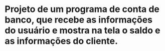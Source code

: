 # Projeto de um programa de conta de banco, que recebe as informações do usuário e mostra na tela o saldo e as informações do cliente.
